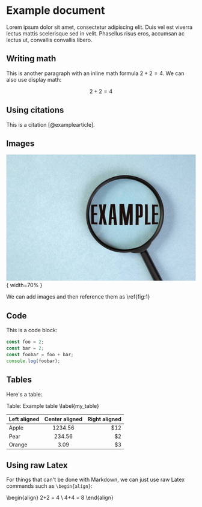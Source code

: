 # Example document

Lorem ipsum dolor sit amet, consectetur adipiscing elit. Duis vel est viverra lectus mattis scelerisque sed in velit. Phasellus risus eros, accumsan ac lectus ut, convallis convallis libero.

## Writing math

This is another paragraph with an inline math formula $2+2=4$. We can also use display math:

$$
2+2=4
$$

## Using citations

This is a citation [@examplearticle].

## Images

![Description \label{fig:1}](./images/test.jpg){ width=70% }

We can add images and then reference them as \ref{fig:1}

## Code

This is a code block:

```javascript
const foo = 2;
const bar = 2;
const foobar = foo + bar;
console.log(foobar);
```

## Tables

Here's a table:

Table: Example table \label{my_table}

| Left aligned | Center aligned | Right aligned |
| :----------- | :------------: | ------------: |
| Apple        |    1234.56     |           $12 |
| Pear         |     234.56     |            $2 |
| Orange       |      3.09      |            $3 |

## Using raw Latex

For things that can't be done with Markdown, we can just use raw Latex commands such as `\begin{align}`:

\begin{align}
2+2 = 4 \\
4+4 = 8
\end{align}
